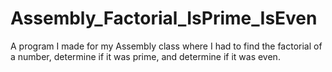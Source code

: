 # Assembly_Factorial_IsPrime_IsEven
A program I made for my Assembly class where I had to find the factorial of a number, determine if it was prime, and determine if it was even.
